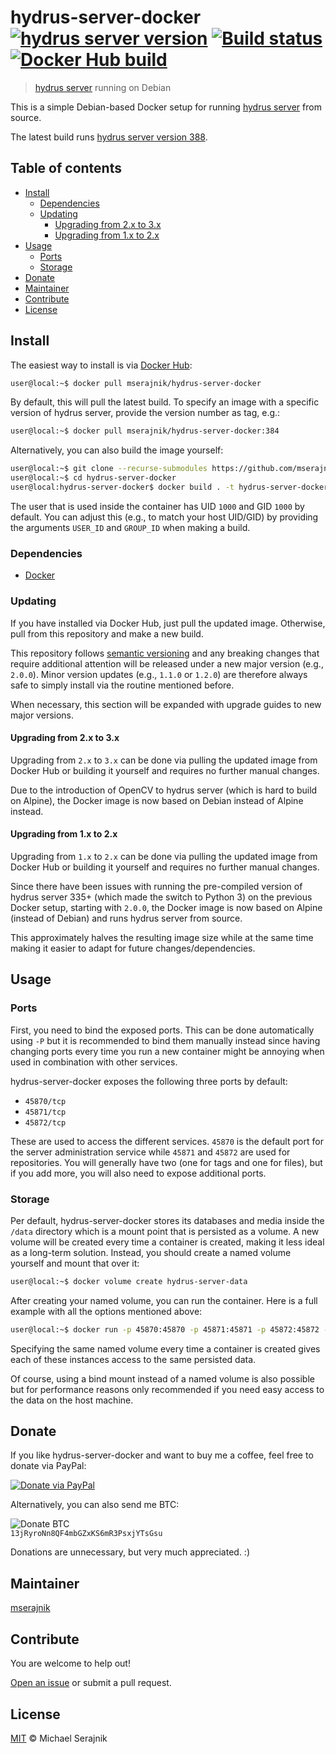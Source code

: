 # hydrus-server-docker [![hydrus server version][hydrus-server-badge]][hydrus-server-version] [![Build status][travis-badge]][travis] [![Docker Hub build][docker-hub-badge]][docker-hub]

> [hydrus server][hydrus-server] running on Debian

This is a simple Debian-based Docker setup for running
[hydrus server][hydrus-server] from source.

The latest build runs [hydrus server version 388][hydrus-server-version].

## Table of contents

+ [Install](#install)
  + [Dependencies](#dependencies)
  + [Updating](#updating)
    + [Upgrading from 2.x to 3.x](#upgrading-from-2x-to-3x)
    + [Upgrading from 1.x to 2.x](#upgrading-from-1x-to-2x)
+ [Usage](#usage)
  + [Ports](#ports)
  + [Storage](#storage)
+ [Donate](#donate)
+ [Maintainer](#maintainer)
+ [Contribute](#contribute)
+ [License](#license)

## Install

The easiest way to install is via [Docker Hub][docker-hub]:

```zsh
user@local:~$ docker pull mserajnik/hydrus-server-docker
```

By default, this will pull the latest build. To specify an image with a
specific version of hydrus server, provide the version number as tag, e.g.:

```zsh
user@local:~$ docker pull mserajnik/hydrus-server-docker:384
```

Alternatively, you can also build the image yourself:

```zsh
user@local:~$ git clone --recurse-submodules https://github.com/mserajnik/hydrus-server-docker.git
user@local:~$ cd hydrus-server-docker
user@local:hydrus-server-docker$ docker build . -t hydrus-server-docker
```

The user that is used inside the container has UID `1000` and GID `1000` by
default. You can adjust this (e.g., to match your host UID/GID) by providing
the arguments `USER_ID` and `GROUP_ID` when making a build.

### Dependencies

+ [Docker][docker]

### Updating

If you have installed via Docker Hub, just pull the updated image. Otherwise,
pull from this repository and make a new build.

This repository follows [semantic versioning][semantic-versioning] and any
breaking changes that require additional attention will be released under a new
major version (e.g., `2.0.0`). Minor version updates (e.g., `1.1.0` or `1.2.0`)
are therefore always safe to simply install via the routine mentioned before.

When necessary, this section will be expanded with upgrade guides to new major
versions.

#### Upgrading from 2.x to 3.x

Upgrading from `2.x` to `3.x` can be done via pulling the updated image from
Docker Hub or building it yourself and requires no further manual changes.

Due to the introduction of OpenCV to hydrus server (which is hard to build on
Alpine), the Docker image is now based on Debian instead of Alpine instead.

#### Upgrading from 1.x to 2.x

Upgrading from `1.x` to `2.x` can be done via pulling the updated image from
Docker Hub or building it yourself and requires no further manual changes.

Since there have been issues with running the pre-compiled version of hydrus
server 335+ (which made the switch to Python 3) on the previous Docker setup,
starting with `2.0.0`, the Docker image is now based on Alpine (instead of
Debian) and runs hydrus server from source.

This approximately halves the resulting image size while at the same time
making it easier to adapt for future changes/dependencies.

## Usage

### Ports

First, you need to bind the exposed ports. This can be done automatically
using `-P` but it is recommended to bind them manually instead since having
changing ports every time you run a new container might be annoying when used
in combination with other services.

hydrus-server-docker exposes the following three ports by default:

+ `45870/tcp`
+ `45871/tcp`
+ `45872/tcp`

These are used to access the different services. `45870` is the default port
for the server administration service while `45871` and `45872` are used for
repositories. You will generally have two (one for tags and one for files), but
if you add more, you will also need to expose additional ports.

### Storage

Per default, hydrus-server-docker stores its databases and media inside the
`/data` directory which is a mount point that is persisted as a volume. A new
volume will be created every time a container is created, making it less ideal
as a long-term solution. Instead, you should create a named volume yourself and
mount that over it:

```zsh
user@local:~$ docker volume create hydrus-server-data
```

After creating your named volume, you can run the container. Here is a full
example with all the options mentioned above:

```zsh
user@local:~$ docker run -p 45870:45870 -p 45871:45871 -p 45872:45872 -v hydrus-server-data:/data -d mserajnik/hydrus-server-docker
```

Specifying the same named volume every time a container is created gives each
of these instances access to the same persisted data.

Of course, using a bind mount instead of a named volume is also possible but
for performance reasons only recommended if you need easy access to the data on
the host machine.

## Donate

If you like hydrus-server-docker and want to buy me a coffee, feel free to
donate via PayPal:

[![Donate via PayPal][paypal-image]][paypal]

Alternatively, you can also send me BTC:

![Donate BTC][btc-image]  
`13jRyroNn8QF4mbGZxKS6mR3PsxjYTsGsu`

Donations are unnecessary, but very much appreciated. :)

## Maintainer

[mserajnik][maintainer]

## Contribute

You are welcome to help out!

[Open an issue][issues] or submit a pull request.

## License

[MIT](LICENSE.md) © Michael Serajnik

[hydrus-server]: http://hydrusnetwork.github.io/hydrus/
[hydrus-server-version]: https://github.com/hydrusnetwork/hydrus/releases/tag/v384
[docker-hub]: https://hub.docker.com/r/mserajnik/hydrus-server-docker/
[docker-hub-tags]: https://hub.docker.com/r/mserajnik/hydrus-server-docker/tags/
[docker]: https://www.docker.com/
[semantic-versioning]: https://semver.org/

[hydrus-server-badge]: https://img.shields.io/badge/hydrus%20server-version%20384-blue.svg

[travis]: https://travis-ci.com/mserajnik/hydrus-server-docker
[travis-badge]: https://travis-ci.com/mserajnik/hydrus-server-docker.svg

[docker-hub-badge]: https://img.shields.io/docker/automated/mserajnik/hydrus-server-docker.svg

[paypal]: https://www.paypal.me/mserajnik
[paypal-image]: https://www.paypalobjects.com/webstatic/en_US/i/btn/png/blue-rect-paypal-26px.png
[btc-image]: https://mserajnik.at/external/btc.png

[maintainer]: https://github.com/mserajnik
[issues]: https://github.com/mserajnik/hydrus-server-docker/issues/new
